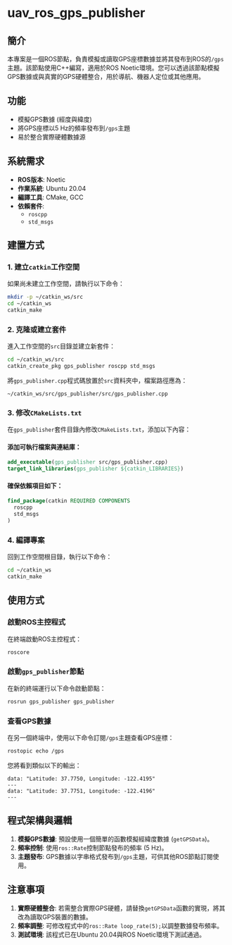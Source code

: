 # uav_ros_gps_publisher

## 簡介
本專案是一個ROS節點，負責模擬或讀取GPS座標數據並將其發布到ROS的`/gps`主題。該節點使用C++編寫，適用於ROS Noetic環境。您可以透過該節點模擬GPS數據或與真實的GPS硬體整合，用於導航、機器人定位或其他應用。

## 功能
- 模擬GPS數據 (經度與緯度)
- 將GPS座標以5 Hz的頻率發布到`/gps`主題
- 易於整合實際硬體數據源

## 系統需求
- **ROS版本**: Noetic
- **作業系統**: Ubuntu 20.04
- **編譯工具**: CMake, GCC
- **依賴套件**:
  - `roscpp`
  - `std_msgs`

## 建置方式

### 1. 建立`catkin`工作空間
如果尚未建立工作空間，請執行以下命令：
```bash
mkdir -p ~/catkin_ws/src
cd ~/catkin_ws
catkin_make
```

### 2. 克隆或建立套件
進入工作空間的`src`目錄並建立新套件：
```bash
cd ~/catkin_ws/src
catkin_create_pkg gps_publisher roscpp std_msgs
```

將`gps_publisher.cpp`程式碼放置於`src`資料夾中，檔案路徑應為：
```
~/catkin_ws/src/gps_publisher/src/gps_publisher.cpp
```

### 3. 修改`CMakeLists.txt`
在`gps_publisher`套件目錄內修改`CMakeLists.txt`，添加以下內容：

#### 添加可執行檔案與連結庫：
```cmake
add_executable(gps_publisher src/gps_publisher.cpp)
target_link_libraries(gps_publisher ${catkin_LIBRARIES})
```

#### 確保依賴項目如下：
```cmake
find_package(catkin REQUIRED COMPONENTS
  roscpp
  std_msgs
)
```

### 4. 編譯專案
回到工作空間根目錄，執行以下命令：
```bash
cd ~/catkin_ws
catkin_make
```

## 使用方式

### 啟動ROS主控程式
在終端啟動ROS主控程式：
```bash
roscore
```

### 啟動`gps_publisher`節點
在新的終端運行以下命令啟動節點：
```bash
rosrun gps_publisher gps_publisher
```

### 查看GPS數據
在另一個終端中，使用以下命令訂閱`/gps`主題查看GPS座標：
```bash
rostopic echo /gps
```

您將看到類似以下的輸出：
```
data: "Latitude: 37.7750, Longitude: -122.4195"
---
data: "Latitude: 37.7751, Longitude: -122.4196"
---
```

## 程式架構與邏輯
1. **模擬GPS數據**:
   預設使用一個簡單的函數模擬經緯度數據 (`getGPSData`)。
2. **頻率控制**:
   使用`ros::Rate`控制節點發布的頻率 (5 Hz)。
3. **主題發布**:
   GPS數據以字串格式發布到`/gps`主題，可供其他ROS節點訂閱使用。


## 注意事項
1. **實際硬體整合**:
   若需整合實際GPS硬體，請替換`getGPSData`函數的實現，將其改為讀取GPS裝置的數據。
2. **頻率調整**:
   可修改程式中的`ros::Rate loop_rate(5);`以調整數據發布頻率。
3. **測試環境**:
   該程式已在Ubuntu 20.04與ROS Noetic環境下測試通過。
